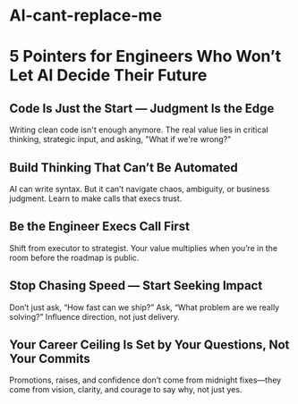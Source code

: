 # AI-cant-replace-me
# 5 Pointers for Engineers Who Won’t Let AI Decide Their Future

## Code Is Just the Start — Judgment Is the Edge
Writing clean code isn't enough anymore. The real value lies in critical thinking, strategic input, and asking, "What if we're wrong?"

## Build Thinking That Can’t Be Automated
AI can write syntax. But it can’t navigate chaos, ambiguity, or business judgment. Learn to make calls that execs trust.

## Be the Engineer Execs Call First
Shift from executor to strategist. Your value multiplies when you’re in the room before the roadmap is public.

## Stop Chasing Speed — Start Seeking Impact
Don’t just ask, “How fast can we ship?” Ask, “What problem are we really solving?” Influence direction, not just delivery.

## Your Career Ceiling Is Set by Your Questions, Not Your Commits
Promotions, raises, and confidence don’t come from midnight fixes—they come from vision, clarity, and courage to say why, not just yes.
